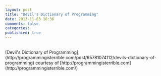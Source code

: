 ```yaml
---
layout: post
title: "Devil's Dictionary of Programming"
date: 2013-11-03 16:36
comments: false
categories:
publishied: true
---
```


<br/>
[Devil's Dictionary of Programming](http://programmingisterrible.com/post/65781074112/devils-dictionary-of-programming) courtesy of [http://programmingisterrible.com](http://programmingisterrible.com/)

<!-- more -->
